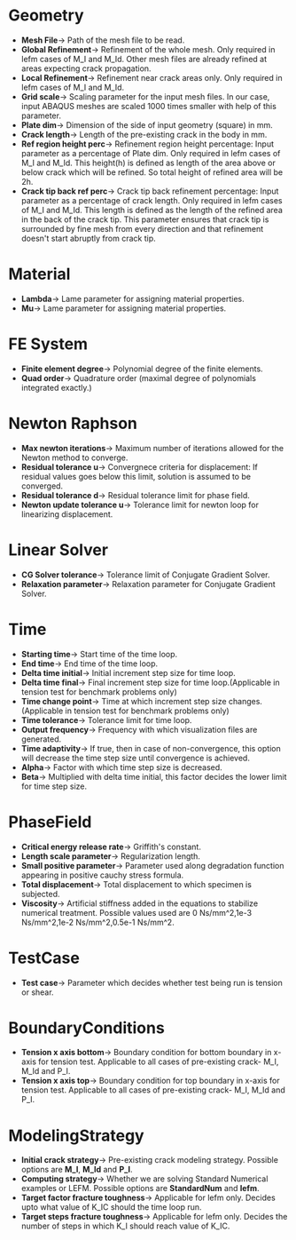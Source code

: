 # Geometry
- **Mesh File**-> Path of the mesh file to be read.
- **Global Refinement**-> Refinement of the whole mesh. Only required in lefm cases of M_I and M_Id. Other mesh files are already refined at areas expecting crack propagation.
- **Local Refinement**-> Refinement near crack areas only. Only required in lefm cases of M_I and M_Id.
- **Grid scale**-> Scaling parameter for the input mesh files. In our case, input ABAQUS meshes are scaled 1000 times smaller with help of this parameter.
- **Plate dim**-> Dimension of the side of input geometry (square) in mm.
- **Crack length**-> Length of the pre-existing crack in the body in mm.
- **Ref region height perc**-> Refinement region height percentage: Input parameter as a percentage of Plate dim. Only required in lefm cases of M_I and M_Id. This height(h) is defined as length of the area above or below crack which will be refined. So total height of refined area will be 2h. 
- **Crack tip back ref perc**-> Crack tip back refinement percentage: Input parameter as a percentage of crack length. Only required in lefm cases of M_I and M_Id. This length is defined as the length of the refined area in the back of the crack tip. This parameter ensures that crack tip is surrounded by fine mesh from every direction and that refinement doesn't start abruptly from crack tip.

# Material
- **Lambda**-> Lame parameter for assigning material properties.
- **Mu**-> Lame parameter for assigning material properties.

# FE System
- **Finite element degree**->  Polynomial degree of the finite elements.
- **Quad order**-> Quadrature order (maximal degree of polynomials integrated exactly.)

# Newton Raphson
- **Max newton iterations**-> Maximum number of iterations allowed for the Newton method to converge.
- **Residual tolerance u**-> Convergnece criteria for displacement: If residual values goes below this limit, solution is assumed to be converged. 
- **Residual tolerance d**-> Residual tolerance limit for phase field.
- **Newton update tolerance u**-> Tolerance limit for newton loop for linearizing displacement.

# Linear Solver
- **CG Solver tolerance**-> Tolerance limit of Conjugate Gradient Solver.
- **Relaxation parameter**-> Relaxation parameter for Conjugate Gradient Solver.

# Time
- **Starting time**-> Start time of the time loop.
- **End time**-> End time of the time loop.
- **Delta time initial**-> Initial increment step size for time loop.
- **Delta time final**-> Final increment step size for time loop.(Applicable in tension test for benchmark problems only)
- **Time change point**-> Time at which increment step size changes.(Applicable in tension test for benchmark problems only)
- **Time tolerance**-> Tolerance limit for time loop.
- **Output frequency**-> Frequency with which visualization files are generated.
- **Time adaptivity**-> If true, then in case of non-convergence, this option will decrease the time step size until convergence is achieved.
- **Alpha**-> Factor with which time step size is decreased.
- **Beta**-> Multiplied with delta time initial, this factor decides the lower limit for time step size.

# PhaseField
- **Critical energy release rate**-> Griffith's constant.
- **Length scale parameter**-> Regularization length.
- **Small positive parameter**-> Parameter used along degradation function appearing in positive cauchy stress formula.
- **Total displacement**-> Total displacement to which specimen is subjected.
- **Viscosity**-> Artificial stiffness added in the equations to stabilize numerical treatment. Possible values used are 0 Ns/mm^2,1e-3 Ns/mm^2,1e-2 Ns/mm^2,0.5e-1 Ns/mm^2.  

# TestCase
- **Test case**-> Parameter which decides whether test being run is tension or shear.

# BoundaryConditions
- **Tension x axis bottom**-> Boundary condition for bottom boundary in x-axis for tension test. Applicable to all cases of pre-existing crack- M_I, M_Id and P_I. 
- **Tension x axis top**-> Boundary condition for top boundary in x-axis for tension test. Applicable to all cases of pre-existing crack- M_I, M_Id and P_I. 

# ModelingStrategy
- **Initial crack strategy**-> Pre-existing crack modeling strategy. Possible options are **M_I**, **M_Id** and **P_I**.
- **Computing strategy**-> Whether we are solving Standard Numerical examples or LEFM. Possible options are **StandardNum** and **lefm**.
- **Target factor fracture toughness**-> Applicable for lefm only. Decides upto what value of K_IC should the time loop run.
- **Target steps fracture toughness**-> Applicable for lefm only. Decides the number of steps in which K_I should reach value of K_IC.